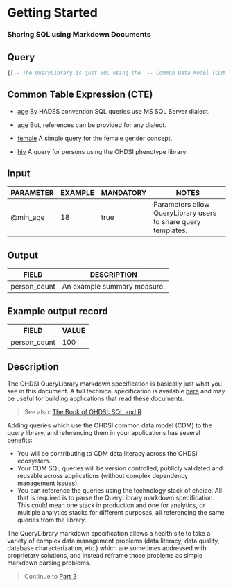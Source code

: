 <!--


Author:Nathan Buesgens



CDM Version:5.4



Use Case:Getting Started



_Order:Query,Common Table Expression (CTE),Input,Output,Example output record,Description



_Short:PHByZT48Y29kZSBjbGFzcz0ic3FsIj4tLSBUaGUgUXVlcnlMaWJyYXJ5IGlzIGp1c3QgU1FMIHVzaW5nIHRoZSBDb21tb24gRGF0YSBNb2RlbCAoQ0RNKS4KU0VMRUNUIENPVU5UKCopIEFTIHBlcnNvbl9jb3VudCBGUk9NIHBlcnNvbgotLSBQaGVub3R5cGUgcXVlcmllcy4KSU5ORVIgSk9JTiBmZW1hbGUgVVNJTkcgZ2VuZGVyX2NvbmNlcHRfaWQKSU5ORVIgSk9JTiBoaXYgVVNJTkcgcGVyc29uX2lkCi0tIFBvcHVsYXRpb24gY2hhcmFjdGVyaXN0aWNzLgpMRUZUIEpPSU4gYWdlIFVTSU5HIHBlcnNvbl9pZApXSEVSRSBhZ2UgPiBAbWluX2FnZQo8L2NvZGU+IC4uLjwvcHJlPg==


-->

# Getting Started

### Sharing SQL using Markdown Documents










 
## Query
```sql
{[-- The QueryLibrary is just SQL using the  -- Common Data Model (CDM). COUNT FROM -- Common Table Expressions (CTEs) -- can be used to write concise queries -- by decomposing them into smaller subqueries, -- for example phenotype queries. -- CTEs can isolate logic from different SQL dialects. -- See the links for the age "alias" in the next section. -- Input parameters allow the query to be  -- used as a template.]}
```




## Common Table Expression (CTE)


- [age](./age.md) By HADES convention SQL queries use MS SQL Server dialect. 


- [age](./dialect/sqlite/age.md) But, references can be provided for any dialect. 




- [female](./female.md) A simple query for the female gender concept. 




- [hiv](./hiv.md) A query for persons using the OHDSI phenotype library. 





 

## Input
| PARAMETER | EXAMPLE | MANDATORY |                             NOTES                             |
|-----------|---------|-----------|---------------------------------------------------------------|
| @min_age  |      18 | true      | Parameters allow QueryLibrary users to share query templates. |




 

## Output
|    FIELD     |         DESCRIPTION         |
|--------------|-----------------------------|
| person_count | An example summary measure. |



 

## Example output record
|    FIELD     | VALUE |
|--------------|-------|
| person_count |   100 |




 

## Description
The OHDSI QueryLibrary markdown specification
is basically just what you see in this document.
A full technical specification is available [here](./spec.md)
and may be useful for building applications that
read these documents.

> See also: <a target="_blank" href="https://ohdsi.github.io/TheBookOfOhdsi/SqlAndR.html">The Book of OHDSI: SQL and R</a>

Adding queries which use the OHDSI common data model (CDM)
to the query library, and referencing them in your 
applications has several benefits:

- You will be contributing to CDM data literacy 
	across the OHDSI ecosystem.
- Your CDM SQL queries will be version controlled, publicly
	validated and reusable across applications (without
	complex dependency management issues).
- You can reference the queries using the technology
	stack of choice. All that is required is to parse the 
	QueryLibrary markdown specification. This could mean
	one stack in production and one for analytics,
	or multiple analytics stacks for different purposes,
	all referencing the same queries from the library.

The QueryLibrary markdown specification allows a
health site to take a variety of complex 
data management problems
(data literacy, data quality, database characterization, etc.)
which are sometimes addressed with proprietary 
solutions, and instead reframe those problems as
simple markdown parsing problems.

> Continue to [Part 2](./part2.md)




